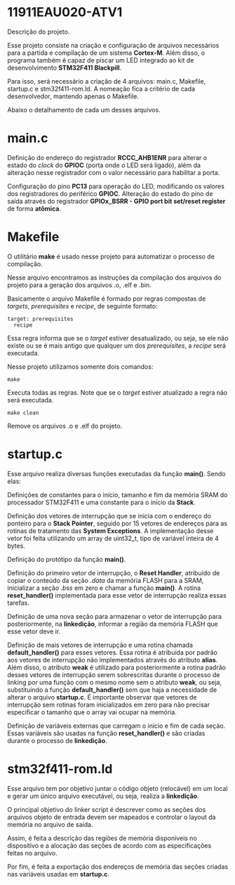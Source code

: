 # 11911EAU020-ATV1

Descrição do projeto.

Esse projeto consiste na criação e configuração de arquivos necessários para a partida e compilação de um sistema 
**Cortex-M**. Além disso, o programa também é capaz de piscar um LED integrado ao kit de desenvolvimento 
**STM32F411 Blackpill**. 

Para isso, será necessário a criação de 4 arquivos: main.c, Makefile, startup.c e stm32f411-rom.ld. A nomeação fica a
critério de cada desenvolvedor, mantendo apenas o Makefile.

Abaixo o detalhamento de cada um desses arquivos.

# main.c #

Definição do endereço do registrador **RCCC_AHB1ENR** para alterar o estado do *clock* do **GPIOC** (porta onde o LED
será ligado), além da alteração nesse registrador com o valor necessário para habilitar a porta.

Configuração do pino **PC13** para operação do LED, modificando os valores dos registradores do periférico **GPIOC**.
Alteração do estado do pino de saída através do registrador **GPIOx_BSRR - GPIO port bit set/reset register** de forma
**atômica**.

# Makefile #

O utilitário **make** é usado nesse projeto para automatizar o processo de compilação. 

Nesse arquivo encontramos as instruções da compilação dos arquivos do projeto para a geração dos arquivos .o, .elf e
.bin.

Basicamente o arquivo Makefile é formado por regras compostas de *targets*, *prerequisites* e *recipe*, de seguinte
formato:

```
target: prerequisites
  recipe
```

Essa regra informa que se o *target* estiver desatualizado, ou seja, se ele não existe ou se é mais antigo que qualquer
um dos *prerequisites*, a *recipe* será executada.

Nesse projeto utilizamos somente dois comandos:

```
make
```
Executa todas as regras. Note que se o *target* estiver atualizado a regra não será executada.

```
make clean
```
Remove os arquivos .o e .elf do projeto.

# startup.c #

Esse arquivo realiza diversas funções executadas da função **main()**. Sendo elas:

Definições de constantes para o início, tamanho e fim da memória SRAM do processador STM32F411 e uma constante para o
início da **Stack**.

Definição dos vetores de interrupção que se inicia com o endereço do ponteiro para o **Stack Pointer**, seguido por 15
vetores de endereços para as rotinas de tratamento das **System Exceptions**. A implementação desse vetor foi feita
utilizando um array de uint32_t, tipo de variável inteira de 4 bytes.

Definição do protótipo da função **main()**.

Definição do primeiro vetor de interrupção, o **Reset Handler**, atribuído de copiar o conteúdo da seção *.data* da
memória FLASH para a SRAM, inicializar a seção *.bss* em zero e chamar a função **main()**. A rotina **reset_handler()**
implementada para esse vetor de interrupção realiza essas tarefas.

Definição de uma nova seção para armazenar o vetor de interrupção para posteriormente, na **linkedição**, informar a 
região da memória FLASH que esse vetor deve ir.

Definição de mais vetores de interrupção e uma rotina chamada **default_handler()** para esses vetores. Essa rotina é 
atribuída por padrão aos vetores de interrupção não implementados através do atributo **alias**. Além disso, o atributo 
**weak** é utilizado para posteriormente a rotina padrão desses vetores de interrupção serem sobrescritas durante o 
processo de linking por uma função com o mesmo nome sem o atributo **weak**, ou seja, substituindo a função 
**default_handler()** sem que haja a necessidade de alterar o arquivo **startup.c**. É importante observar que vetores
de interrupção sem rotinas foram inicializados em zero para não precisar especificar o tamanho que o array vai ocupar na
memória.

Definição de variáveis externas que carregam o início e fim de cada seção. Essas variáveis são usadas na função
**reset_handler()** e são criadas durante o processo de **linkedição**.

# stm32f411-rom.ld #

Esse arquivo tem por objetivo juntar o código objeto (relocável) em um local e gerar um único arquivo executável, ou
seja, realiza a **linkedição**.

O principal objetivo do linker script é descrever como as seções dos arquivos objeto de entrada devem ser mapeados e
controlar o layout da memória no arquivo de saída.

Assim, é feita a descrição das regiões de memória disponíveis no dispositivo e a alocação das seções de acordo com as
especificações feitas no arquivo.

Por fim, é feita a exportação dos endereços de memória das seções criadas nas variáveis usadas em **startup.c**.